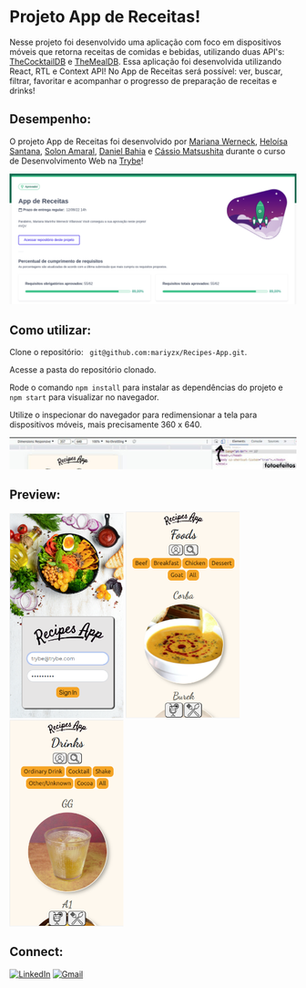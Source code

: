 # Projeto App de Receitas!

Nesse projeto foi desenvolvido uma aplicação com foco em dispositivos móveis que retorna receitas de comidas e bebidas, utilizando duas API's: [TheCocktailDB](https://www.thecocktaildb.com/) e [TheMealDB](https://www.themealdb.com/). Essa aplicação foi desenvolvida utilizando React, RTL e Context API! No App de Receitas será possível: ver, buscar, filtrar, favoritar e acompanhar o progresso de preparação de receitas e drinks!

## Desempenho:

O projeto App de Receitas foi desenvolvido por [Mariana Werneck](https://www.linkedin.com/in/marinhomariana8/), [Heloísa Santana](https://www.linkedin.com/in/heloisa-santana-da-silva/), [Solon Amaral](https://www.linkedin.com/in/solon-amaral/), [Daniel Bahia](https://www.linkedin.com/in/danibahia/) e [Cássio Matsushita](https://www.linkedin.com/in/cassio-matsushita-217571a2/) durante o curso de Desenvolvimento Web na [Trybe](https://www.betrybe.com/)!

![Desempenho Recipes App](src/images/recipes-app.png)

 
## Como utilizar:

<p>Clone o repositório: <code> git@github.com:mariyzx/Recipes-App.git</code>.</p>
<p>Acesse a pasta do repositório clonado.</p>
<p>Rode o comando <code>npm install</code> para instalar as dependências do projeto e <code>npm start</code> para visualizar no navegador.</p>
<p>Utilize o inspecionar do navegador para redimensionar a tela para dispositivos móveis, mais precisamente 360 x 640.</p>

![Redimensionando a tela](src/images/recipes-app2.jpg)

## Preview:

<img src="src/images/login.png" width="200">
<img src="src/images/main-foods.png" width="200">
<img src="src/images/main-drinks.png" width="200">

## Connect:

[![LinkedIn](https://img.shields.io/badge/LinkedIn-0077B5?style=for-the-badge&logo=linkedin&logoColor=white)](https://www.linkedin.com/in/marinhomariana8/) [![Gmail](https://img.shields.io/badge/Gmail-D14836?style=for-the-badge&logo=gmail&logoColor=white
)](mailto:marinhomariana8@gmail.com)
